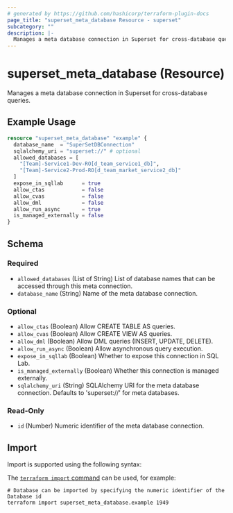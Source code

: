 ```yaml
---
# generated by https://github.com/hashicorp/terraform-plugin-docs
page_title: "superset_meta_database Resource - superset"
subcategory: ""
description: |-
  Manages a meta database connection in Superset for cross-database queries.
---
```


# superset_meta_database (Resource)

Manages a meta database connection in Superset for cross-database queries.

## Example Usage

```terraform
resource "superset_meta_database" "example" {
  database_name  = "SuperSetDBConnection"
  sqlalchemy_uri = "superset://" # optional
  allowed_databases = [
    "[Team]-Service1-Dev-RO[d_team_service1_db]",
    "[Team]-Service2-Prod-RO[d_team_market_service2_db]"
  ]
  expose_in_sqllab      = true
  allow_ctas            = false
  allow_cvas            = false
  allow_dml             = false
  allow_run_async       = true
  is_managed_externally = false
}
```

<!-- schema generated by tfplugindocs -->
## Schema

### Required

- `allowed_databases` (List of String) List of database names that can be accessed through this meta connection.
- `database_name` (String) Name of the meta database connection.

### Optional

- `allow_ctas` (Boolean) Allow CREATE TABLE AS queries.
- `allow_cvas` (Boolean) Allow CREATE VIEW AS queries.
- `allow_dml` (Boolean) Allow DML queries (INSERT, UPDATE, DELETE).
- `allow_run_async` (Boolean) Allow asynchronous query execution.
- `expose_in_sqllab` (Boolean) Whether to expose this connection in SQL Lab.
- `is_managed_externally` (Boolean) Whether this connection is managed externally.
- `sqlalchemy_uri` (String) SQLAlchemy URI for the meta database connection. Defaults to 'superset://' for meta databases.

### Read-Only

- `id` (Number) Numeric identifier of the meta database connection.

## Import

Import is supported using the following syntax:

The [`terraform import` command](https://developer.hashicorp.com/terraform/cli/commands/import) can be used, for example:

```shell
# Database can be imported by specifying the numeric identifier of the Database id
terraform import superset_meta_database.example 1949
```
